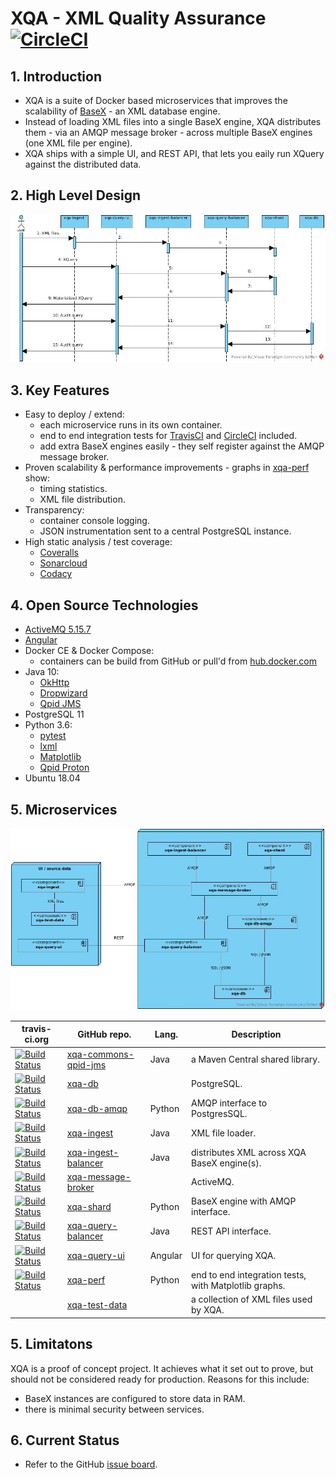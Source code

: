 # XQA - XML Quality Assurance [![CircleCI](https://circleci.com/gh/jameshnsears/xqa-documentation.svg?style=svg)](https://circleci.com/gh/jameshnsears/xqa-documentation)
## 1. Introduction
* XQA is a suite of Docker based microservices that improves the scalability of [BaseX](http://basex.org/) - an XML database engine.
* Instead of loading XML files into a single BaseX engine, XQA distributes them - via an AMQP message broker - across multiple BaseX engines (one XML file per engine).
* XQA ships with a simple UI, and REST API, that lets you eaily run XQuery against the distributed data.

## 2. High Level Design
![High Level Design](uml/xqa-documentation/high-level-design.jpg)

## 3. Key Features
* Easy to deploy / extend:
    * each microservice runs in its own container.
    * end to end integration tests for [TravisCI](https://github.com/jameshnsears/xqa-perf/blob/master/.travis.yml) and [CircleCI](https://github.com/jameshnsears/xqa-documentation/blob/master/.circleci/config.yml) included.
    * add extra BaseX engines easily - they self register against the AMQP message broker.
* Proven scalability & performance improvements - graphs in [xqa-perf](https://github.com/jameshnsears/xqa-perf) show:
    * timing statistics.
    * XML file distribution.
* Transparency:
    * container console logging.
    * JSON instrumentation sent to a central PostgreSQL instance.
* High static analysis / test coverage:
    * [Coveralls](https://coveralls.io/)
    * [Sonarcloud](https://sonarcloud.io/organizations/jameshnsears-github/projects)
    * [Codacy](https://app.codacy.com/)

## 4. Open Source Technologies
* [ActiveMQ 5.15.7](http://activemq.apache.org/)
* [Angular](https://angular.io/)
* Docker CE & Docker Compose:
    * containers can be build from GitHub or pull'd from [hub.docker.com](https://hub.docker.com/)
* Java 10:
    * [OkHttp](http://square.github.io/okhttp/)
    * [Dropwizard](http://www.dropwizard.io/)
    * [Qpid JMS](https://qpid.apache.org/components/jms/index.html)
* PostgreSQL 11
* Python 3.6:
    * [pytest](https://docs.pytest.org/en/latest/)
    * [lxml](https://lxml.de/)
    * [Matplotlib](https://matplotlib.org/)
    * [Qpid Proton](https://qpid.apache.org/proton/)
* Ubuntu 18.04

## 5. Microservices
![microservices](uml/xqa-documentation/microservices.jpg)

| travis-ci.org | GitHub repo. | Lang. | Description |
| ------------- | ------------- | ------------- | ------------- |
| [![Build Status](https://travis-ci.org/jameshnsears/xqa-commons-qpid-jms.svg?branch=master)](https://travis-ci.org/jameshnsears/xqa-commons-qpid-jms) | [xqa-commons-qpid-jms](https://github.com/jameshnsears/xqa-commons-qpid-jms) | Java | a Maven Central shared library. |
| [![Build Status](https://travis-ci.org/jameshnsears/xqa-db.svg?branch=master)](https://travis-ci.org/jameshnsears/xqa-db) | [xqa-db](https://github.com/jameshnsears/xqa-db) | | PostgreSQL. |
| [![Build Status](https://travis-ci.org/jameshnsears/xqa-db-amqp.svg?branch=master)](https://travis-ci.org/jameshnsears/xqa-db-amqp) | [xqa-db-amqp](https://github.com/jameshnsears/xqa-db-amqp) | Python | AMQP interface to PostgresSQL. |
| [![Build Status](https://travis-ci.org/jameshnsears/xqa-ingest.svg?branch=master)](https://travis-ci.org/jameshnsears/xqa-ingest) | [xqa-ingest](https://github.com/jameshnsears/xqa-ingest) | Java | XML file loader. |
| [![Build Status](https://travis-ci.org/jameshnsears/xqa-ingest-balancer.svg?branch=master)](https://travis-ci.org/jameshnsears/xqa-ingest-balancer) | [xqa-ingest-balancer](https://github.com/jameshnsears/xqa-ingest-balancer) | Java | distributes XML across XQA BaseX engine(s). |
| [![Build Status](https://travis-ci.org/jameshnsears/xqa-message-broker.svg?branch=master)](https://travis-ci.org/jameshnsears/xqa-message-broker) | [xqa-message-broker](https://github.com/jameshnsears/xqa-message-broker) |  | ActiveMQ. |
| [![Build Status](https://travis-ci.org/jameshnsears/xqa-shard.svg?branch=master)](https://travis-ci.org/jameshnsears/xqa-shard) | [xqa-shard](https://github.com/jameshnsears/xqa-shard) | Python | BaseX engine with AMQP interface. |
| [![Build Status](https://travis-ci.org/jameshnsears/xqa-query-balancer.svg?branch=master)](https://travis-ci.org/jameshnsears/xqa-query-balancer) | [xqa-query-balancer](https://github.com/jameshnsears/xqa-query-balancer) | Java | REST API interface. |
| [![Build Status](https://travis-ci.org/jameshnsears/xqa-query-ui.svg?branch=master)](https://travis-ci.org/jameshnsears/xqa-query-ui) | [xqa-query-ui](https://github.com/jameshnsears/xqa-query-ui) | Angular | UI for querying XQA. |
| [![Build Status](https://travis-ci.org/jameshnsears/xqa-perf.svg?branch=master)](https://travis-ci.org/jameshnsears/xqa-perf) | [xqa-perf](https://github.com/jameshnsears/xqa-perf) | Python | end to end integration tests, with Matplotlib graphs. |
|  | [xqa-test-data](https://github.com/jameshnsears/xqa-test-data) |  | a collection of XML files used by XQA. |

## 5. Limitatons
XQA is a proof of concept project. It achieves what it set out to prove, but should not be considered ready for production. Reasons for this include:
* BaseX instances are configured to store data in RAM.
* there is minimal security between services. 

## 6. Current Status
* Refer to the GitHub [issue board](https://github.com/jameshnsears/xqa-documentation/projects/1).
